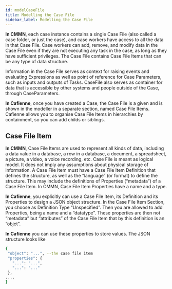 ```yaml
---
id: modelCaseFile
title: Modelling the Case File
sidebar_label: Modelling the Case File
---
```


**In CMMN**, each case instance contains a single Case File (also called a case folder, or just the case), and case workers have access to all the data in that Case File. Case workers can add, remove, and modify data in the Case File even if they are not executing any task in the case, as long as they have sufficient privileges. The Case File contains Case File Items that can be any type of data structure.

Information in the Case File serves as context for raising events and evaluating Expressions as well as point of reference for Case Parameters, such as inputs and outputs of Tasks. CaseFile also serves as container for data that is accessible by other systems and people outside of the Case, through CaseParameters. 

**In Cafienne**, once you have created a Case, the Case File is a given and is shown in the modeller in a separate section, named Case  File Items. Cafienne allows you to organise Case File Items in hierarchies by containment, so you can add childs or siblings. 

## Case File Item

**In CMMN**, Case File Items are used to represent all kinds of data, including a data value in a database, a row in a database, a document, a spreadsheet, a picture, a video, a voice recording, etc. Case File is meant as logical model. It does not imply any assumptions about physical storage of information. A Case File Item must have a Case File Item Definition that defines the structure, as well as the “language” (or format) to define the structure. This may include the definitions of Properties (“metadata”) of a Case File Item. In CMMN, Case File Item Properties have a name and a type.

**In Cafienne**, you explicitly can use a Case File Item, its Definition and its Properties to design a JSON object structure. In the Case File Item Section, you choose as Definition Type “Unspecified”. Then you are allowed to add Properties, being a name and a “datatype”. These properties are then not “metadata” but “attributes” of the Case File Item that by this definition is an “objct”.

**In Cafienne** you can use these properties to store values. The JSON structure looks like

```sh
{
 "object": "...", --the case file item
 "properties": {
   "...": "...",
   "...": "..."
 },
....
}
```
​​
